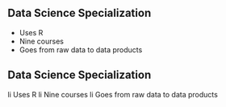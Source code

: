 ## Data Science Specialization 

* Uses R 
* Nine courses 
* Goes from raw data to data products
## Data Science Specialization 

li Uses R 
li Nine courses 
li Goes from raw data to data products